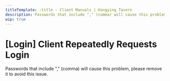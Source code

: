 ```yaml
---
titleTemplate: :title - Client Manuals | Kongying Tavern
description: Passwords that include "," (comma) will cause this problem, please remove it to avoid this issue.
wip: true
---
```


[文：【每次打开都需重新登陆】]: # 'https://support.qq.com/products/321980/faqs/130500'

# [Login] Client Repeatedly Requests Login

Passwords that include "," (comma) will cause this problem, please remove it to avoid this issue.
